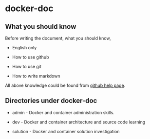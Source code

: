 # docker-doc

## What you should know

Before writing the document, what you should know,

* English only

* How to use github

* How to use git

* How to write markdown

All above knowledge could be found from [github help page](https://help.github.com).

## Directories under docker-doc

* admin - Docker and container administration skills.

* dev - Docker and container architecture and source code learning

* solution - Docker and container solution investigation

